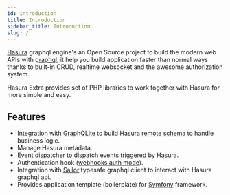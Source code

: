 ```yaml
---
id: introduction
title: Introduction
sidebar_title: Introduction
slug: /
---
```


[Hasura](https://hasura.io) graphql engine's an Open Source project to build the modern web APIs with [graphql](https://graphql.org),
it help you build application faster than normal ways thanks to built-in CRUD, realtime websocket and the awesome authorization system.

Hasura Extra provides set of PHP libraries to work together with Hasura for more simple and easy.

## Features

+ Integration with [GraphQLite](https://graphqlite.thecodingmachine.io/) to build Hasura [remote schema](https://hasura.io/docs/latest/graphql/core/remote-schemas/index.html) to handle business logic.
+ Manage Hasura metadata.
+ Event dispatcher to dispatch [events triggered](https://hasura.io/docs/latest/graphql/core/event-triggers/index.html) by Hasura.
+ Authentication hook ([webhooks auth mode](https://hasura.io/docs/latest/graphql/core/auth/authentication/webhook.html)).
+ Integration with [Sailor](https://github.com/spawnia/sailor) typesafe graphql client to interact with Hasura graphql api.
+ Provides application template (boilerplate) for [Symfony](https://symfony.com) framework.

